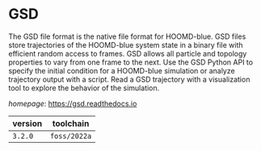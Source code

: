 # GSD

The GSD file format is the native file format for HOOMD-blue. GSD files store trajectories of the HOOMD-blue system state in a binary file with efficient random access to frames. GSD allows all particle and topology properties to vary from one frame to the next. Use the GSD Python API to specify the initial condition for a HOOMD-blue simulation or analyze trajectory output with a script. Read a GSD trajectory with a visualization tool to explore the behavior of the simulation.

*homepage*: <https://gsd.readthedocs.io>

version | toolchain
--------|----------
``3.2.0`` | ``foss/2022a``
